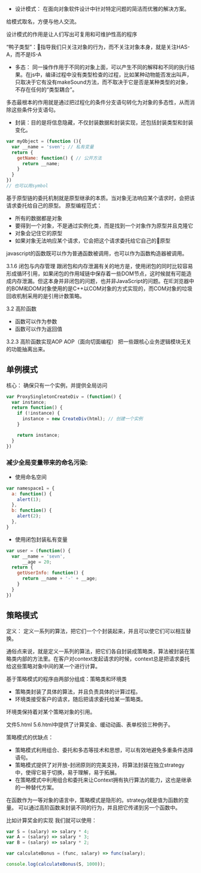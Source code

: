 - 设计模式： 在面向对象软件设计中针对特定问题的简洁而优雅的解决方案。

给模式取名，方便与他人交流。

设计模式的作用是让人们写出可复用和可维护性高的程序

“鸭子类型”：指导我们只关注对象的行为，而不关注对象本身，就是关注HAS-A，而不是IS-A

- 多态： 同一操作作用于不同的对象上面，可以产生不同的解释和不同的执行结果。在js中，编译过程中没有类型检查的过程，比如某种动物能否发出叫声，只取决于它有没有makeSound方法，而不取决于它是否是某种类型的对象，不存在任何的“类型耦合”。

多态最根本的作用就是通过把过程化的条件分支语句转化为对象的多态性，从而消除这些条件分支语句。

- 封装：目的是将信息隐藏，不仅封装数据和封装实现，还包括封装类型和封装变化。

```js
var myObject = (function (){
  var __name = 'sven'; // 私有变量
  return {
    getName: function() { // 公开方法
      return __name;
    }
  }
})
// 也可以用symbol
```

基于原型链的委托机制就是原型继承的本质。当对象无法响应某个请求时，会把该请求委托给自己的原型。
原型编程范式：
- 所有的数据都是对象
- 要得到一个对象，不是通过实例化类，而是找到一个对象作为原型并且克隆它
- 对象会记住它的原型
- 如果对象无法响应某个请求，它会把这个请求委托给它自己的原型

javascript的函数既可以作为普通函数被调用，也可以作为函数构造器被调用。

3.1.6 闭包与内存管理
跟闭包和内存泄漏有关的地方是，使用闭包的同时比较容易形成循环引用，如果闭包的作用域链中保存着一些DOM节点，这时候就有可能造成内存泄漏。但这本身并非闭包的问题，也并非JavaScript的问题。在IE浏览器中的BOM和DOM对象使用的是C++以COM对象的方式实现的，而COM对象的垃圾回收机制采用的是引用计数策略。

3.2 高阶函数
- 函数可以作为参数
- 函数可以作为返回值

3.2.3 高阶函数实现AOP
AOP（面向切面编程） 把一些跟核心业务逻辑模块无关的功能抽离出来。

## 单例模式
核心： 确保只有一个实例，并提供全局访问

```js
var ProxySingletonCreateDiv = (function() {
  var instance;
  return function() {
    if (!instance) {
      instance = new CreateDiv(html); // 创建一个实例
    }

    return instance;
  }
})
```

### 减少全局变量带来的命名污染:
- 使用命名空间
```js
var namespace1 = {
  a: function() {
    alert(1);
  },
  b: function() {
    alert(2);
  },
}
```
- 使用闭包封装私有变量
```js
var user = (function() {
  var __name = 'sevn',
      __age = 20;
  return {
    getUserInfo: function() {
      return __name + '-' + __age;
    }
  }
})
```

## 策略模式
定义： 定义一系列的算法，把它们一个个封装起来，并且可以使它们可以相互替换。

通俗点来说，就是定义一系列的算法，把它们各自封装成策略类，算法被封装在策略类内部的方法里。在客户对context发起请求的时候，context总是把请求委托给这些策略对象中间的某一个进行计算。

基于策略模式的程序由两部分组成：策略类和环境类

- 策略类封装了具体的算法，并且负责具体的计算过程。
- 环境类接受客户的请求，随后把请求委托给某一策略类。

环境类保持着对某个策略对象的引用。

文件5.html 5.6.html中提供了计算奖金、缓动动画、表单校验三种例子。

策略模式的优缺点：
- 策略模式利用组合、委托和多态等技术和思想，可以有效地避免多重条件选择语句。
- 策略模式提供了对开放-封闭原则的完美支持，将算法封装在独立strategy中，使得它易于切换，易于理解，易于拓展。
- 在策略模式中利用组合和委托来让Context拥有执行算法的能力，这也是继承的一种替代方案。

在函数作为一等对象的语言中，策略模式是隐形的。strategy就是值为函数的变量。
可以通过高阶函数来封装不同的行为，并且把它传递到另一个函数中。

比如计算奖金的实现 我们就可以使用：
```js
var S = (salary) => salary * 4;
var A = (salary) => salary * 3;
var B = (salary) => salary * 2;

var calculateBonus = (func, salary) => func(salary);

console.log(calculateBonus(S, 1000));
```